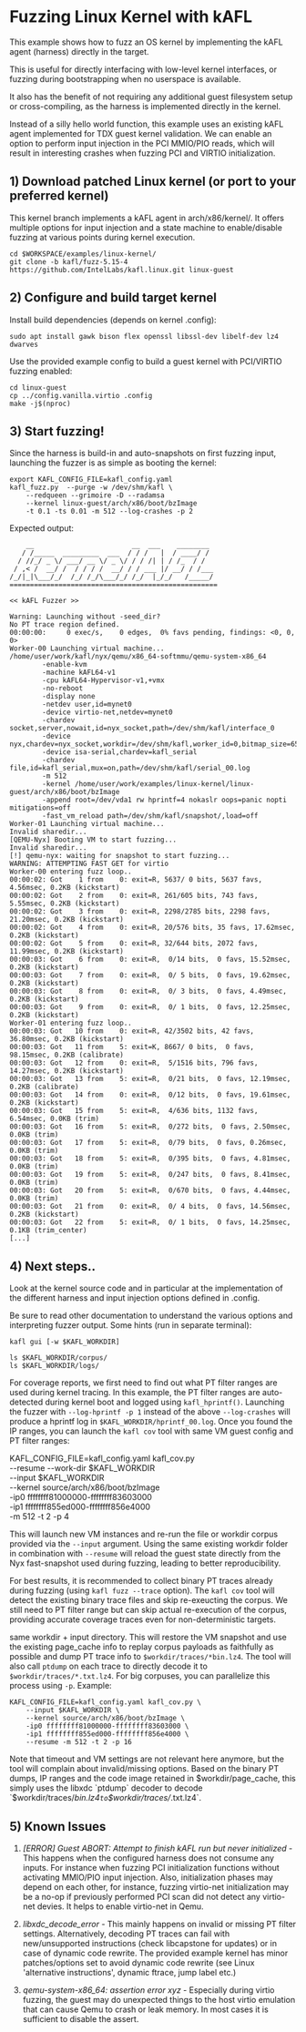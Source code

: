 # Fuzzing Linux Kernel with kAFL

This example shows how to fuzz an OS kernel by implementing the kAFL agent
(harness) directly in the target.

This is useful for directly interfacing with low-level kernel interfaces,
or fuzzing during bootstrapping when no userspace is available.

It also has the benefit of not requiring any additional guest filesystem
setup or cross-compiling, as the harness is implemented directly in the kernel.


Instead of a silly hello world function, this example uses an existing kAFL
agent implemented for TDX guest kernel validation. We can enable an option to
perform input injection in the PCI MMIO/PIO reads, which will result in
interesting crashes when fuzzing PCI and VIRTIO initialization.

## 1) Download patched Linux kernel (or port to your preferred kernel)

This kernel branch implements a kAFL agent in arch/x86/kernel/. It offers
multiple options for input injection and a state machine to enable/disable
fuzzing at various points during kernel execution.

```
cd $WORKSPACE/examples/linux-kernel/
git clone -b kafl/fuzz-5.15-4 https://github.com/IntelLabs/kafl.linux.git linux-guest
```

## 2) Configure and build target kernel

Install build dependencies (depends on kernel .config):
```
sudo apt install gawk bison flex openssl libssl-dev libelf-dev lz4 dwarves
```

Use the provided example config to build a guest kernel with PCI/VIRTIO fuzzing
enabled:

```
cd linux-guest
cp ../config.vanilla.virtio .config
make -j$(nproc)
```

## 3) Start fuzzing!

Since the harness is build-in and auto-snapshots on first fuzzing input,
launching the fuzzer is as simple as booting the kernel:

```
export KAFL_CONFIG_FILE=kafl_config.yaml
kafl_fuzz.py  --purge -w /dev/shm/kafl \
	--redqueen --grimoire -D --radamsa
	--kernel linux-guest/arch/x86/boot/bzImage
	-t 0.1 -ts 0.01 -m 512 --log-crashes -p 2
```

Expected output:

```
    __                        __  ___    ________
   / /_____  _________  ___  / / /   |  / ____/ /
  / //_/ _ \/ ___/ __ \/ _ \/ / / /| | / /_  / /
 / ,< /  __/ /  / / / /  __/ / / ___ |/ __/ / /___
/_/|_|\___/_/  /_/ /_/\___/_/ /_/  |_/_/   /_____/
===================================================

<< kAFL Fuzzer >>

Warning: Launching without -seed_dir?
No PT trace region defined.
00:00:00:     0 exec/s,    0 edges,  0% favs pending, findings: <0, 0, 0>
Worker-00 Launching virtual machine...
/home/user/work/kafl/nyx/qemu/x86_64-softmmu/qemu-system-x86_64
        -enable-kvm
        -machine kAFL64-v1
        -cpu kAFL64-Hypervisor-v1,+vmx
        -no-reboot
        -display none
        -netdev user,id=mynet0
        -device virtio-net,netdev=mynet0
        -chardev socket,server,nowait,id=nyx_socket,path=/dev/shm/kafl/interface_0
        -device nyx,chardev=nyx_socket,workdir=/dev/shm/kafl,worker_id=0,bitmap_size=65536,input_buffer_size=131072
        -device isa-serial,chardev=kafl_serial
        -chardev file,id=kafl_serial,mux=on,path=/dev/shm/kafl/serial_00.log
        -m 512
        -kernel /home/user/work/examples/linux-kernel/linux-guest/arch/x86/boot/bzImage
        -append root=/dev/vda1 rw hprintf=4 nokaslr oops=panic nopti mitigations=off
        -fast_vm_reload path=/dev/shm/kafl/snapshot/,load=off
Worker-01 Launching virtual machine...
Invalid sharedir...
[QEMU-Nyx] Booting VM to start fuzzing...
Invalid sharedir...
[!] qemu-nyx: waiting for snapshot to start fuzzing...
WARNING: ATTEMPTING FAST GET for virtio
Worker-00 entering fuzz loop..
00:00:02: Got    1 from    0: exit=R, 5637/ 0 bits, 5637 favs, 4.56msec, 0.2KB (kickstart)
00:00:02: Got    2 from    0: exit=R, 261/605 bits, 743 favs, 5.55msec, 0.2KB (kickstart)
00:00:02: Got    3 from    0: exit=R, 2298/2785 bits, 2298 favs, 21.20msec, 0.2KB (kickstart)
00:00:02: Got    4 from    0: exit=R, 20/576 bits, 35 favs, 17.62msec, 0.2KB (kickstart)
00:00:02: Got    5 from    0: exit=R, 32/644 bits, 2072 favs, 11.99msec, 0.2KB (kickstart)
00:00:03: Got    6 from    0: exit=R,  0/14 bits,  0 favs, 15.52msec, 0.2KB (kickstart)
00:00:03: Got    7 from    0: exit=R,  0/ 5 bits,  0 favs, 19.62msec, 0.2KB (kickstart)
00:00:03: Got    8 from    0: exit=R,  0/ 3 bits,  0 favs, 4.49msec, 0.2KB (kickstart)
00:00:03: Got    9 from    0: exit=R,  0/ 1 bits,  0 favs, 12.25msec, 0.2KB (kickstart)
Worker-01 entering fuzz loop..
00:00:03: Got   10 from    0: exit=R, 42/3502 bits, 42 favs, 36.80msec, 0.2KB (kickstart)
00:00:03: Got   11 from    5: exit=K, 8667/ 0 bits,  0 favs, 98.15msec, 0.2KB (calibrate)
00:00:03: Got   12 from    0: exit=R,  5/1516 bits, 796 favs, 14.27msec, 0.2KB (kickstart)
00:00:03: Got   13 from    5: exit=R,  0/21 bits,  0 favs, 12.19msec, 0.2KB (calibrate)
00:00:03: Got   14 from    0: exit=R,  0/12 bits,  0 favs, 19.61msec, 0.2KB (kickstart)
00:00:03: Got   15 from    5: exit=R,  4/636 bits, 1132 favs, 6.54msec, 0.0KB (trim)
00:00:03: Got   16 from    5: exit=R,  0/272 bits,  0 favs, 2.50msec, 0.0KB (trim)
00:00:03: Got   17 from    5: exit=R,  0/79 bits,  0 favs, 0.26msec, 0.0KB (trim)
00:00:03: Got   18 from    5: exit=R,  0/395 bits,  0 favs, 4.81msec, 0.0KB (trim)
00:00:03: Got   19 from    5: exit=R,  0/247 bits,  0 favs, 8.41msec, 0.0KB (trim)
00:00:03: Got   20 from    5: exit=R,  0/670 bits,  0 favs, 4.44msec, 0.0KB (trim)
00:00:03: Got   21 from    0: exit=R,  0/ 4 bits,  0 favs, 14.56msec, 0.2KB (kickstart)
00:00:03: Got   22 from    5: exit=R,  0/ 1 bits,  0 favs, 14.25msec, 0.1KB (trim_center)
[...]
```

## 4) Next steps..

Look at the kernel source code and in particular at the implementation of the
different harness and input injection options defined in .config.

Be sure to read other documentation to understand the various options and
interpreting fuzzer output. Some hints (run in separate terminal):

```
kafl gui [-w $KAFL_WORKDIR]
```

```
ls $KAFL_WORKDIR/corpus/
ls $KAFL_WORKDIR/logs/
```

For coverage reports, we first need to find out what PT filter ranges are used
during kernel tracing. In this example, the PT filter ranges are auto-detected
during kernel boot and logged using `kafl_hprintf()`. Launching the fuzzer with
`--log-hprintf -p 1` instead of the above `--log-crashes` will produce a hprintf
log in `$KAFL_WORKDIR/hprintf_00.log`.  Once you found the IP ranges, you can
launch the `kafl cov` tool with same VM guest config and PT filter ranges:

KAFL_CONFIG_FILE=kafl_config.yaml kafl_cov.py \
	--resume --work-dir $KAFL_WORKDIR \
	--input $KAFL_WORKDIR \
	--kernel source/arch/x86/boot/bzImage \
	-ip0 ffffffff81000000-ffffffff83603000 \
	-ip1 ffffffff855ed000-ffffffff856e4000 \
	-m 512 -t 2 -p 4

This will launch new VM instances and re-run the file or workdir corpus provided
via the `--input` argument. Using the same existing workdir folder in
combination with `--resume` will reload the guest state directly from the Nyx
fast-snapshot used during fuzzing, leading to better reproducibility.

For best results, it is recommended to collect binary PT traces already during
fuzzing (using `kafl fuzz --trace` option). The `kafl cov` tool will detect the
existing binary trace files and skip re-exeucting the corpus. We still need to
PT filter range but can skip actual re-execution of the corpus, providing
accurate coverage traces even for non-deterministic targets.

same workdir + input directory. This will restore the VM snapshot and use the
existing page_cache info to replay corpus payloads as faithfully as possible and
dump PT trace info to `$workdir/traces/*bin.lz4`. The tool will also call
`ptdump` on each trace to directly decode it to `$workdir/traces/*.txt.lz4`. For
big corpuses, you can parallelize this process using `-p`. Example:

```
KAFL_CONFIG_FILE=kafl_config.yaml kafl_cov.py \
	--input $KAFL_WORKDIR \
	--kernel source/arch/x86/boot/bzImage \
	-ip0 ffffffff81000000-ffffffff83603000 \
	-ip1 ffffffff855ed000-ffffffff856e4000 \
	--resume -m 512 -t 2 -p 16
```

Note that timeout and VM settings are not relevant here anymore, but the tool will
complain about invalid/missing options. Based on the binary PT dumps,
IP ranges and the code image retained in $workdir/page_cache, this simply uses the
libxdc `ptdump` decoder to decode `$workdir/traces/*bin.lz4` to `$workdir/traces/*.txt.lz4`.

## 5) Known Issues

1) *[ERROR] Guest ABORT: Attempt to finish kAFL run but never initialized* - This
happens when the configured harness does not consume any inputs. For instance
when fuzzing PCI initialization functions without activating MMIO/PIO input
injection. Also, initialization phases may depend on each other, for instance,
fuzzing virtio-net initialization may be a no-op if previously performed PCI
scan did not detect any virtio-net devies. It helps to enable virtio-net in
Qemu.

2) *libxdc_decode_error* - This mainly happens on invalid or missing PT filter
settings.  Alternatively, decoding PT traces can fail with new/unsupported
instructions (check libcapstone for updates) or in case of dynamic code rewrite.
The provided example kernel has minor patches/options set to avoid dynamic code
rewrite (see Linux 'alternative instructions', dynamic ftrace, jump label etc.)

3) *qemu-system-x86_64: assertion error xyz* - Especially during virtio fuzzing,
the guest may do unexpected things to the host virtio emulation that can cause
Qemu to crash or leak memory. In most cases it is sufficient to disable the
assert.
